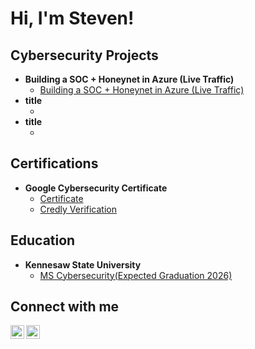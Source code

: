 <h1>Hi, I'm Steven!</h1>

<h2>Cybersecurity Projects</h2>

- <b>Building a SOC + Honeynet in Azure (Live Traffic)</b>
  - [Building a SOC + Honeynet in Azure (Live Traffic)]()
- <b>title</b>
  - []()
- <b>title</b>
  - []()

<h2>Certifications</h2>

- <b>Google Cybersecurity Certificate</b>
  - [Certificate](https://www.coursera.org/account/accomplishments/specialization/certificate/SP8CUMT37QPG)
  - [Credly Verification](https://www.credly.com/badges/c5dc51ac-beae-45ef-b27b-a060075191e3/print)

<h2>Education</h2>

- <b>Kennesaw State University</b>
  - [MS Cybersecurity(Expected Graduation 2026)](https://www.kennesaw.edu/degrees-programs/master-degrees/cybersecurity.php)


<h2>Connect with me</h2>

[<img align="left" alt="StevenRim | LinkedIn" width="22px" src="https://cdn.jsdelivr.net/npm/simple-icons@v3/icons/linkedin.svg" />][linkedin]
[<img align="left" alt="StevenRim | Instagram" width="22px" src="https://cdn.jsdelivr.net/npm/simple-icons@v3/icons/instagram.svg" />][instagram]

[instagram]: https://www.instagram.com/9.purp0s3/
[linkedin]: https://linkedin.com/in/stevenrim

